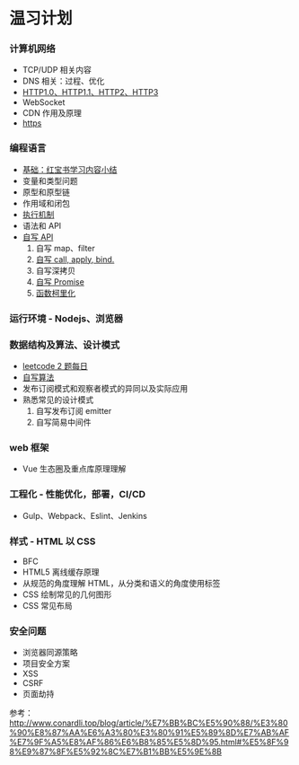 # 温习计划

### 计算机网络

- TCP/UDP 相关内容
- DNS 相关：过程、优化
- [HTTP1.0、HTTP1.1、HTTP2、HTTP3](https://github.com/hanyaonian/interview/blob/main/computer-network/http1.1-http3.md)
- WebSocket
- CDN 作用及原理
- [https](https://github.com/hanyaonian/interview/blob/main/computer-network/https.md)

### 编程语言

- [基础：红宝书学习内容小结](https://github.com/hanyaonian/interview/tree/main/js-basic)
- 变量和类型问题
- 原型和原型链
- 作用域和闭包
- [执行机制](https://github.com/hanyaonian/interview/blob/main/js-basic/eventloop.md)
- 语法和 API
- [自写 API](https://github.com/hanyaonian/interview/tree/main/api)
  1. 自写 map、filter
  2. [自写 call, apply, bind.](https://github.com/hanyaonian/interview/blob/main/js-method/functionBasic.md)
  3. 自写深拷贝
  4. [自写 Promise](https://github.com/hanyaonian/interview/blob/main/js-method/promise.md)
  5. [函数柯里化](https://github.com/hanyaonian/interview/blob/main/js-method/curry.md)

### 运行环境 - Nodejs、浏览器

### 数据结构及算法、设计模式

- [leetcode 2 题每日](https://github.com/hanyaonian/leetcode_record)
- [自写算法](https://github.com/hanyaonian/interview/tree/main/algorithm)
- 发布订阅模式和观察者模式的异同以及实际应用
- 熟悉常见的设计模式
  1. 自写发布订阅 emitter
  2. 自写简易中间件

### web 框架

- Vue 生态圈及重点库原理理解

### 工程化 - 性能优化，部署，CI/CD

- Gulp、Webpack、Eslint、Jenkins

### 样式 - HTML 以 CSS

- BFC
- HTML5 离线缓存原理
- 从规范的角度理解 HTML，从分类和语义的角度使用标签
- CSS 绘制常见的几何图形
- CSS 常见布局

### 安全问题

- 浏览器同源策略
- 项目安全方案
- XSS
- CSRF
- 页面劫持

参考：
http://www.conardli.top/blog/article/%E7%BB%BC%E5%90%88/%E3%80%90%E8%87%AA%E6%A3%80%E3%80%91%E5%89%8D%E7%AB%AF%E7%9F%A5%E8%AF%86%E6%B8%85%E5%8D%95.html#%E5%8F%98%E9%87%8F%E5%92%8C%E7%B1%BB%E5%9E%8B
